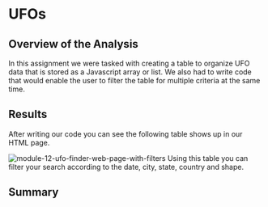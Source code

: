 # UFOs

## Overview of the Analysis
In this assignment we were tasked with creating a table to organize UFO data that is stored as a Javascript array or list. We also had to write code that would enable the user to filter the table for multiple criteria at the same time.  

## Results
After writing our code you can see the following table shows up in our HTML page.

![module-12-ufo-finder-web-page-with-filters](https://user-images.githubusercontent.com/44278585/211604825-0f1b74dc-3a48-4fb6-9f21-bc47db351fcf.png)
Using this table you can filter your search according to the date, city, state, country and shape.

## Summary
